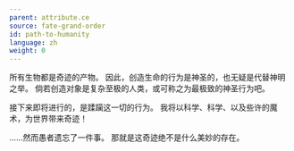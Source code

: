 ```yaml
---
parent: attribute.ce
source: fate-grand-order
id: path-to-humanity
language: zh
weight: 0
---
```


所有生物都是奇迹的产物。
因此，创造生命的行为是神圣的，也无疑是代替神明之举。
倘若创造对象是复杂至极的人类，或可称之为最极致的神圣行为吧。

接下来即将进行的，是蹂躏这一切的行为。
我将以科学、科学、以及些许的魔术，为世界带来奇迹！

……然而愚者遗忘了一件事。
那就是这奇迹绝不是什么美妙的存在。

